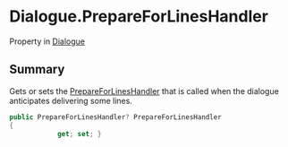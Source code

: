 # Dialogue.PrepareForLinesHandler

Property in [Dialogue](/docs/api/csharp/yarn.dialogue.md)

## Summary


Gets or sets the  [PrepareForLinesHandler](yarn.dialogue.prepareforlineshandler.md)  that is called
when the dialogue anticipates delivering some lines.


```csharp
public PrepareForLinesHandler? PrepareForLinesHandler
{
            get; set; }
```

